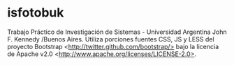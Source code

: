 isfotobuk
=========

Trabajo Práctico de Investigación de Sistemas - Universidad Argentina John F. Kennedy /Buenos Aires.  Utiliza porciones fuentes CSS, JS y LESS del proyecto Bootstrap &lt;http://twitter.github.com/bootstrap/> bajo la licencia de Apache v2.0 &lt;http://www.apache.org/licenses/LICENSE-2.0>.